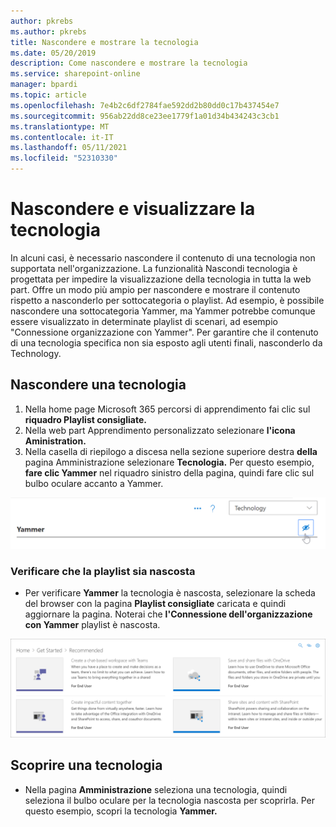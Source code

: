 ```yaml
---
author: pkrebs
ms.author: pkrebs
title: Nascondere e mostrare la tecnologia
ms.date: 05/20/2019
description: Come nascondere e mostrare la tecnologia
ms.service: sharepoint-online
manager: bpardi
ms.topic: article
ms.openlocfilehash: 7e4b2c6df2784fae592dd2b80dd0c17b437454e7
ms.sourcegitcommit: 956ab22dd8ce23ee1779f1a01d34b434243c3cb1
ms.translationtype: MT
ms.contentlocale: it-IT
ms.lasthandoff: 05/11/2021
ms.locfileid: "52310330"
---
```

# <a name="hide-and-show-technology"></a>Nascondere e visualizzare la tecnologia

In alcuni casi, è necessario nascondere il contenuto di una tecnologia non supportata nell'organizzazione. La funzionalità Nascondi tecnologia è progettata per impedire la visualizzazione della tecnologia in tutta la web part. Offre un modo più ampio per nascondere e mostrare il contenuto rispetto a nasconderlo per sottocategoria o playlist. Ad esempio, è possibile nascondere una sottocategoria Yammer, ma Yammer potrebbe comunque essere visualizzato in determinate playlist di scenari, ad esempio "Connessione organizzazione con Yammer". Per garantire che il contenuto di una tecnologia specifica non sia esposto agli utenti finali, nasconderlo da Technology. 

## <a name="hide-a-technology"></a>Nascondere una tecnologia

1. Nella home page Microsoft 365 percorsi  di apprendimento fai clic sul **riquadro Playlist consigliate.**
2. Nella web part Apprendimento personalizzato selezionare **l'icona Aministration.**
3. Nella casella di riepilogo a discesa nella sezione superiore destra **della** pagina Amministrazione selezionare **Tecnologia.**
Per questo esempio, **fare clic Yammer** nel riquadro sinistro della pagina, quindi fare clic sul bulbo oculare accanto a Yammer.  

![La finestra di esempio mostra una categoria di tecnologia contrassegnata con l'icona per nasconderla.](media/cg-hidetech.png)

### <a name="verify-the-playlist-is-hidden"></a>Verificare che la playlist sia nascosta
- Per verificare **Yammer** la tecnologia è nascosta, selezionare la scheda del browser con la pagina **Playlist consigliate** caricata e quindi aggiornare la pagina. Noterai che **l'Connessione dell'organizzazione con Yammer** playlist è nascosta. 

![La finestra di esempio mostra che la tecnologia nascosta non è più elencata.](media/cg-hidetechrefresh.png)

## <a name="unhide-a-technology"></a>Scoprire una tecnologia

- Nella pagina **Amministrazione** seleziona una tecnologia, quindi seleziona il bulbo oculare per la tecnologia nascosta per scoprirla. Per questo esempio, scopri la tecnologia **Yammer.** 